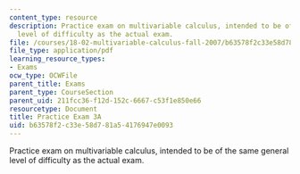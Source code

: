 ```yaml
---
content_type: resource
description: Practice exam on multivariable calculus, intended to be of the same general
  level of difficulty as the actual exam.
file: /courses/18-02-multivariable-calculus-fall-2007/b63578f2c33e58d781a54176947e0093_prac3a.pdf
file_type: application/pdf
learning_resource_types:
- Exams
ocw_type: OCWFile
parent_title: Exams
parent_type: CourseSection
parent_uid: 211fcc36-f12d-152c-6667-c53f1e850e66
resourcetype: Document
title: Practice Exam 3A
uid: b63578f2-c33e-58d7-81a5-4176947e0093
---
```

Practice exam on multivariable calculus, intended to be of the same general level of difficulty as the actual exam.

